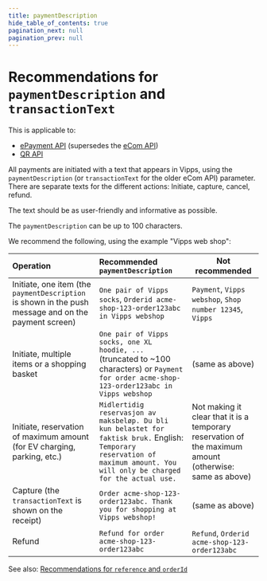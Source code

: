 ```yaml
---
title: paymentDescription
hide_table_of_contents: true
pagination_next: null
pagination_prev: null
---
```


# Recommendations for `paymentDescription` and `transactionText`

This is applicable to:

* [ePayment API](https://developer.vippsmobilepay.com/docs/APIs/epayment-api/)
  (supersedes the [eCom API](https://developer.vippsmobilepay.com/docs/APIs/ecom-api))
* [QR API](https://developer.vippsmobilepay.com/docs/APIs/qr-api)

All payments are initiated with a text that appears in Vipps, using the
`paymentDescription` (or `transactionText` for the older eCom API) parameter.
There are separate texts for the different actions: Initiate, capture, cancel, refund.

The text should be as user-friendly and informative as possible.

The `paymentDescription` can be up to 100 characters.

We recommend the following, using the example "Vipps web shop":

| Operation | Recommended `paymentDescription` | Not recommended |
|:----------|:------------------------------|-----------------|
| Initiate, one item (the `paymentDescription` is shown in the push message and on the payment screen) | `One pair of Vipps socks`, `Orderid acme-shop-123-order123abc in Vipps webshop` | `Payment`, `Vipps webshop`, `Shop number 12345`, `Vipps` |
| Initiate, multiple items or a shopping basket | `One pair of Vipps socks, one XL hoodie, ...` (truncated to ~100 characters) or `Payment for order acme-shop-123-order123abc in Vipps webshop` | (same as above) |
| Initiate, reservation of maximum amount (for EV charging, parking, etc.) | `Midlertidig reservasjon av maksbeløp. Du bli kun belastet for faktisk bruk.` English: `Temporary reservation of maximum amount. You will only be charged for the actual use.` | Not making it clear that it is a temporary reservation of the maximum amount (otherwise: same as above) |
| Capture (the `transactionText` is shown on the receipt) | `Order acme-shop-123-order123abc. Thank you for shopping at Vipps webshop!` | (same as above) |
| Refund | `Refund for order acme-shop-123-order123abc` | `Refund`, `Orderid acme-shop-123-order123abc` |

See also:
[Recommendations for `reference` and `orderId`](https://developer.vippsmobilepay.com/docs/vipps-developers/common-topics/orderid/)
